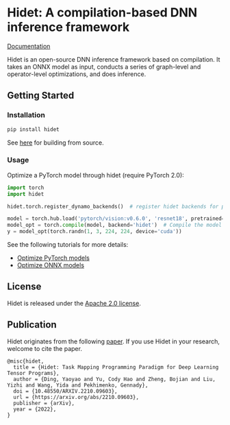 # Hidet: A compilation-based DNN inference framework
[Documentation](http://docs.hidet.org:9000/)

Hidet is an open-source DNN inference framework based on compilation. It takes an ONNX model as input, conducts a series 
of graph-level and operator-level optimizations, and does inference. 

## Getting Started

### Installation
```bash
pip install hidet
```
See [here](http://docs.hidet.org:9000/) for building from source.

### Usage

Optimize a PyTorch model through hidet (require PyTorch 2.0):
```python
import torch
import hidet

hidet.torch.register_dynamo_backends()  # register hidet backends for pytorch dynamo

model = torch.hub.load('pytorch/vision:v0.6.0', 'resnet18', pretrained=True)
model_opt = torch.compile(model, backend='hidet')  # Compile the model through Hidet
y = model_opt(torch.randn(1, 3, 224, 224, device='cuda'))
```
See the following tutorials for more details:
- [Optimize PyTorch models](http://docs.hidet.org:9000/gallery/tutorials/optimize-pytorch-model.html)
- [Optimize ONNX models](http://docs.hidet.org:9000/gallery/tutorials/run-onnx-model.html)

## License
Hidet is released under the [Apache 2.0 license](LICENSE).

## Publication
Hidet originates from the following [paper](https://arxiv.org/abs/2210.09603). If you use Hidet in your research, 
welcome to cite the paper.
```text
@misc{hidet,
  title = {Hidet: Task Mapping Programming Paradigm for Deep Learning Tensor Programs},
  author = {Ding, Yaoyao and Yu, Cody Hao and Zheng, Bojian and Liu, Yizhi and Wang, Yida and Pekhimenko, Gennady},
  doi = {10.48550/ARXIV.2210.09603},
  url = {https://arxiv.org/abs/2210.09603},
  publisher = {arXiv},
  year = {2022},
}
```
